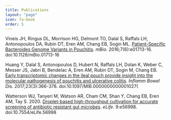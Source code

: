 ```yaml
---
title: Publications
layout: "page"
icon: fa-book
order: 5
---
```


Vineis JH, Ringus DL, Morrison HG, Delmont TO, Dalal S, Raffals LH, Antonopoulos DA, Rubin DT, Eren AM, Chang EB, Sogin ML. <a href="https://pubmed.ncbi.nlm.nih.gov/27935837/">Patient-Specific Bacteroides Genome Variants in Pouchitis</a>. *mBio*. 2016;7(6):e01713-16. doi:10.1128/mBio.01713-16

Huang Y, Dalal S, Antonopoulos D, Hubert N, Raffals LH, Dolan K, Weber C, Messer JS, Jabri B, Bendelac A, Eren AM, Rubin DT, Sogin M, Chang EB. <a href="https://pubmed.ncbi.nlm.nih.gov/28221248/">Early transcriptomic changes in the ileal pouch provide insight into the molecular pathogenesis of pouchitis and ulcerative colitis</a>. *Inflamm Bowel Dis*. 2017;23(3):366-378. doi:10.1097/MIB.0000000000001027(

Watterson WJ, Tanyeri M, Watson AR, Cham CM, Shan Y, Chang EB, Eren AM, Tay S. 2020. [Droplet-based high-throughput cultivation for accurate screening of antibiotic resistant gut microbes](https://elifesciences.org/articles/56998). *eLife*. 9:e56998. doi:10.7554/eLife.56998 
